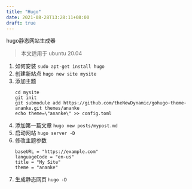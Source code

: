 ```yaml
---
title: "Hugo"
date: 2021-08-28T13:28:11+08:00
draft: true
---
```


hugo静态网站生成器

> 本文适用于 ubuntu 20.04

1. 如何安装
    `sudo apt-get install hugo`
2. 创建新站点
    `hugo new site mysite`
3. 添加主题
    ```
    cd mysite
    git init
    git submodule add https://github.com/theNewDynamic/gohugo-theme-ananke.git themes/ananke
    echo theme=\"ananke\" >> config.toml
    ```
4. 添加第一篇文章
   `hugo new posts/mypost.md`
5. 启动网站
    `hugo server -D`
6. 修改主题参数
    ```
    baseURL = "https://example.com"
    languageCode = "en-us"
    title = "My Site"
    theme = "ananke"
    ```
7. 生成静态网页
    `hugo -D`
